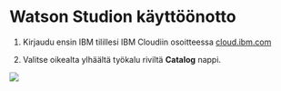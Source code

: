 # Watson Studion käyttöönotto

1. Kirjaudu ensin IBM tilillesi IBM Cloudiin osoitteessa <a href="https://cloud.ibm.com">cloud.ibm.com</a>

2. Valitse oikealta ylhäältä työkalu riviltä **Catalog** nappi.

![](ohjeet/catalog.png)
